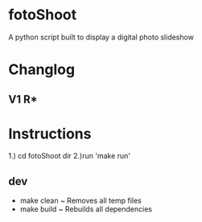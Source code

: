 fotoShoot
=========

A python script built to display a digital photo slideshow

Changlog
=======
V1 R*
-------




Instructions
============
1.) cd fotoShoot dir
2.)run 'make run'

dev
-----
- make clean    ~ Removes all temp files
- make build    ~ Rebuilds all dependencies 
